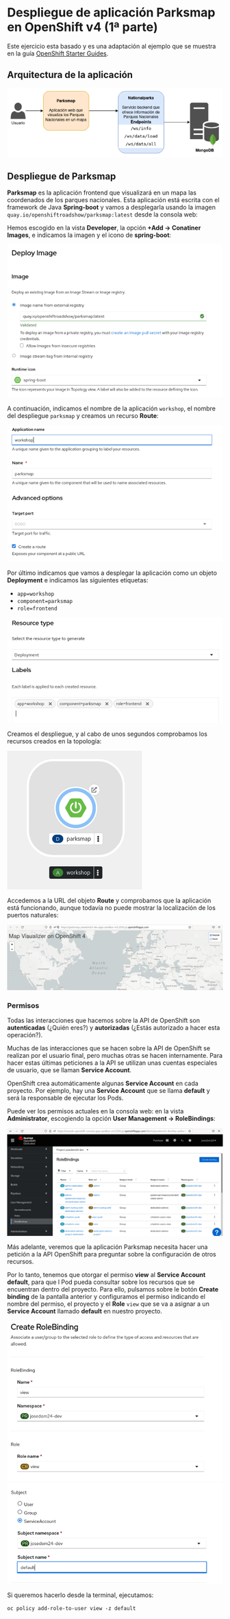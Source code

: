 # Despliegue de aplicación Parksmap en OpenShift v4 (1ª parte)

Este ejercicio esta basado y es una adaptación al ejemplo que se muestra en la guía [OpenShift Starter Guides](https://redhat-scholars.github.io/openshift-starter-guides/rhs-openshift-starter-guides/4.9/index.html).

## Arquitectura de la aplicación

![parksmap](img/app-parksmap.png)

## Despliegue de Parksmap

**Parksmap** es la aplicación frontend que visualizará en un mapa las coordenados de los parques nacionales. Esta aplicación está escrita con el framework de Java **Spring-boot** y vamos a desplegarla usando la imagen `quay.io/openshiftroadshow/parksmap:latest` desde la consola web:

Hemos escogido en la vista **Developer**, la opción **+Add -> Conatiner Images**, e indicamos la imagen y el icono de **spring-boot**:

![parksmap](img/parksmap1.png)

A continuación, indicamos el nombre de la aplicación `workshop`, el nombre del despliegue `parksmap` y creamos un recurso **Route**:

![parksmap](img/parksmap2.png)

Por último indicamos que vamos a desplegar la aplicación como un objeto **Deployment** e indicamos las siguientes etiquetas:

* `app=workshop`
* `component=parksmap`
* `role=frontend`

![parksmap](img/parksmap3.png)

Creamos el despliegue, y al cabo de unos segundos comprobamos los recursos creados en la topología:

![parksmap](img/parksmap4.png)

Accedemos a la URL del objeto **Route** y comprobamos que la aplicación está funcionando, aunque todavía no puede mostrar la localización de los puertos naturales:

![parksmap](img/parksmap5.png)

### Permisos

Todas las interacciones que hacemos sobre la API de OpenShift son **autenticadas** (¿Quién eres?) y **autorizadas** (¿Estás autorizado a hacer esta operación?).

Muchas de las interacciones que se hacen sobre la API de OpenShift se realizan por el usuario final, pero muchas otras se hacen internamente. Para hacer estas últimas peticiones a la API se utilizan unas cuentas especiales de usuario, que se llaman **Service Account**.

OpenShift crea automáticamente algunas **Service Account** en cada proyecto. Por ejemplo, hay una **Service Account** que se llama **default** y será la responsable de ejecutar los Pods.

Puede ver los permisos actuales en la consola web: en la vista **Administrator**, escogiendo la opción **User Management -> RoleBindings**:

![parksmap](img/parksmap6.png)

Más adelante, veremos que la aplicación Parksmap necesita hacer una petición a la API OpenShift para preguntar sobre la configuración de otros recursos.

Por lo tanto, tenemos que otorgar el permiso **view** al **Service Account default**, para que l Pod pueda consultar sobre los recursos que se encuentran dentro del proyecto. Para ello, pulsamos sobre le botón **Create binding** de la pantalla anterior y configuramos el permiso indicando el nombre del permiso, el proyecto y el **Role** `view` que se va a asignar a un **Service Account** llamado **default** en nuestro proyecto.

![parksmap](img/parksmap7.png)
![parksmap](img/parksmap8.png)

Si queremos hacerlo desde la terminal, ejecutamos:

    oc policy add-role-to-user view -z default


